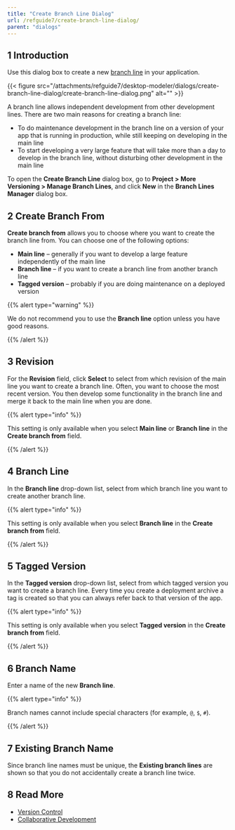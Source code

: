 ```yaml
---
title: "Create Branch Line Dialog"
url: /refguide7/create-branch-line-dialog/
parent: "dialogs"
---
```


## 1 Introduction

Use this dialog box to create a new [branch line](/refguide7/version-control/) in your application.

{{< figure src="/attachments/refguide7/desktop-modeler/dialogs/create-branch-line-dialog/create-branch-line-dialog.png" alt="" >}}

A branch line allows independent development from other development lines. There are two main reasons for creating a branch line:

* To do maintenance development in the branch line on a version of your app that is running in production, while still keeping on developing in the main line
* To start developing a very large feature that will take more than a day to develop in the branch line, without disturbing other development in the main line

To open the **Create Branch Line** dialog box, go to **Project > More Versioning > Manage Branch Lines**, and click **New** in the **Branch Lines Manager** dialog box.

## 2 Create Branch From

**Create branch from** allows you to choose where you want to create the branch line from.  You can choose one of the following options:

* **Main line** – generally if you want to develop a large feature independently of the main line
* **Branch line** – if you want to create a branch line from another branch line
* **Tagged version** – probably if you are doing maintenance on a deployed version

{{% alert type="warning" %}}

We do not recommend you to use the **Branch line** option unless you have good reasons.

{{% /alert %}}

## 3 Revision

For the **Revision** field, click **Select** to select from which revision of the main line you want to create a branch line. Often, you want to choose the most recent version. You then develop some functionality in the branch line and merge it back to the main line when you are done.

{{% alert type="info" %}}

This setting is only available when you select **Main line** or **Branch line** in the **Create branch from** field.

{{% /alert %}}

## 4 Branch Line

In the **Branch line** drop-down list, select from which branch line you want to create another branch line.

{{% alert type="info" %}}

This setting is only available when you select **Branch line** in the **Create branch from** field.

{{% /alert %}}

## 5 Tagged Version

In the **Tagged version** drop-down list, select from which tagged version you want to create a branch line. Every time you create a deployment archive a tag is created so that you can always refer back to that version of the app.

{{% alert type="info" %}}

This setting is only available when you select **Tagged version** in the **Create branch from** field.

{{% /alert %}}

## 6 Branch Name

Enter a name of the new **Branch line**.

{{% alert type="info" %}}

Branch names cannot include special characters (for example, `@`, `$`, `#`).

{{% /alert %}}

## 7 Existing Branch Name

Since branch line names must be unique, the **Existing branch lines** are shown so that you do not accidentally create a branch line twice.

## 8 Read More

* [Version Control](/refguide7/version-control/)
* [Collaborative Development](/refguide7/collaborative-development/)
